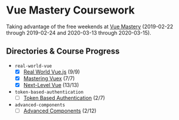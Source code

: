 # Vue Mastery Coursework

Taking advantage of the free weekends at [Vue Mastery](https://www.vuemastery.com) (2019-02-22 through 2019-02-24 and 2020-03-13 through 2020-03-15).

## Directories & Course Progress

- `real-world-vue`
  - [x] [Real World Vue.js](https://www.vuemastery.com/courses/real-world-vue-js/API-calls-with-Axios) (9/9)
  - [x] [Mastering Vuex](https://www.vuemastery.com/courses/mastering-vuex/intro-to-vuex) (7/7)
  - [x] [Next-Level Vue](https://www.vuemastery.com/courses/next-level-vue/next-level-vue-orientation) (13/13)
- `token-based-authentication`
  - [ ] [Token Based Authentication](https://www.vuemastery.com/courses/token-based-authentication/user-registration) (2/7)
- `advanced-components`
  - [ ] [Advanced Components](https://www.vuemastery.com/courses/advanced-components/build-a-reactivity-system) (2/12)
